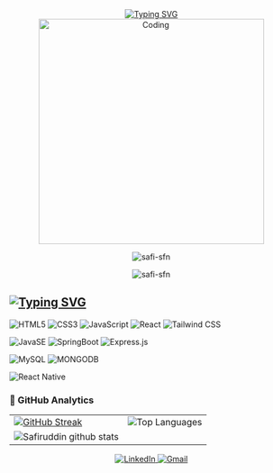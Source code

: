 <!--<h1 align="center">Hi 👋, I'm Safiruddin</h1>
<h3 align="center">A passionate Java full stack developer from India</h3>-->
<div align="center">
<a href="https://git.io/typing-svg"><img src="https://readme-typing-svg.demolab.com?font=Fira+Code&size=26&pause=100&width=800&lines=Hi+%F0%9F%91%8B%2C+I'm+Safiruddin+%2C+%F0%9F%99%82;A+passionate+Java+full+stack+developer+from+India" alt="Typing SVG" /></a>
</div>
<div align="center">
  <img alt="Coding" width="400" src="https://media.giphy.com/media/v1.Y2lkPWVjZjA1ZTQ3Nm82b2F6cGxrb3FhbDQ2M29vdWc0d251OHZwMDV6dW5nbW1rcGRucCZlcD12MV9naWZzX3JlbGF0ZWQmY3Q9Zw/4OAxDXv4RdUeg38JYi/giphy.gif">
</div>
<p align="center"> <img src="https://komarev.com/ghpvc/?username=safi-sfn&label=Profile%20views&color=0e75b6&style=flat" alt="safi-sfn" /> </p>
<p align="center"><img src="https://img.shields.io/github/last-commit/safi-sfn/durgaSoft_JavaSpring.svg" alt="safi-sfn" /> </p>

## <a href="https://git.io/typing-svg"><img src="https://readme-typing-svg.demolab.com?font=Fira+Code&weight=600&size=28&duration=3000&pause=500&multiline=true&repeat=false&width=300&lines=%F0%9F%9B%A0%EF%B8%8F+Tech+Stack" alt="Typing SVG" /></a>


![HTML5](https://img.shields.io/badge/HTML5-E34F26?style=for-the-badge&logo=html5&logoColor=white)
![CSS3](https://img.shields.io/badge/CSS3-1572B6?style=for-the-badge&logo=css3&logoColor=white)
![JavaScript](https://img.shields.io/badge/JavaScript-F7DF1E?style=for-the-badge&logo=javascript&logoColor=black)
![React](https://img.shields.io/badge/React-20232A?style=for-the-badge&logo=react&logoColor=61DAFB)
![Tailwind CSS](https://img.shields.io/badge/Tailwind_CSS-38B2AC?style=for-the-badge&logo=tailwind-css&logoColor=white)

![JavaSE](https://img.shields.io/badge/Java-ED8B00?style=for-the-badge&logo=openjdk&logoColor=white)
![SpringBoot](https://img.shields.io/badge/Spring-6DB33F?style=for-the-badge&logo=spring&logoColor=white)
![Express.js](https://img.shields.io/badge/Express.js-000000?style=for-the-badge&logo=express&logoColor=white)

![MySQL](https://img.shields.io/badge/MySQL-4479A1?style=for-the-badge&logo=mysql&logoColor=white)
![MONGODB](https://img.shields.io/badge/MongoDB-4EA94B?style=for-the-badge&logo=mongodb&logoColor=white)

![React Native](https://img.shields.io/badge/React_Native-20232A?style=for-the-badge&logo=react&logoColor=61DAFB)

### 🚀 GitHub Analytics

<div align="center">
  
| |  |
|--------------|----------------|
| [![GitHub Streak](https://streak-stats.demolab.com?user=safi-sfn&theme=blue-green&hide_border=false&date_format=j%20M%5B%20Y%5D)](https://git.io/streak-stats) |![Top Languages](https://github-readme-stats.vercel.app/api/top-langs/?username=safi-sfn&theme=blue-green)|
![Safiruddin github stats](https://github-readme-stats.vercel.app/api?username=safi-sfn&theme=blue-green)|




<a href="https://www.linkedin.com/in/md-safiruddin-600514208/" target="_blank">
  <img src="https://img.shields.io/badge/LinkedIn-0077B5?style=for-the-badge&logo=linkedin&logoColor=white" alt="LinkedIn">
</a>
<a href="mailto:mdsafiruddin24@gmail.com" target="_blank">
  <img src="https://img.shields.io/badge/Gmail-D14836?style=for-the-badge&logo=gmail&logoColor=white" alt="Gmail">
</a>






